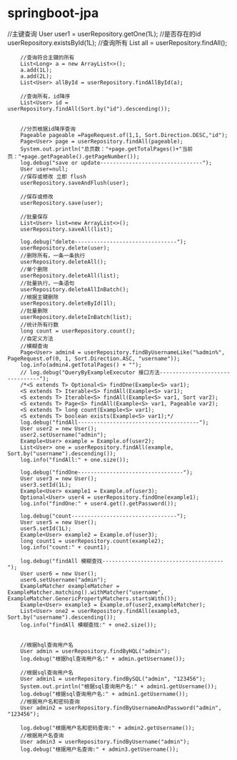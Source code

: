# springboot-jpa

//主键查询
        User user1 = userRepository.getOne(1L);
        //是否存在的id
        userRepository.existsById(1L);
        //查询所有
        List<User> all = userRepository.findAll();

        //查询符合主键的所有
        List<Long> a = new ArrayList<>();
        a.add(1L);
        a.add(2L);
        List<User> allById = userRepository.findAllById(a);

        //查询所有，id降序
        List<User> id = userRepository.findAll(Sort.by("id").descending());


        //分页根据id降序查询
        Pageable pageable =PageRequest.of(1,1, Sort.Direction.DESC,"id");
        Page<User> page = userRepository.findAll(pageable);
        System.out.println("总页数："+page.getTotalPages()+"当前页："+page.getPageable().getPageNumber());
        log.debug("save or update--------------------------------");
        User user=null;
        //保存或修改 立即 flush
        userRepository.saveAndFlush(user);

        //保存或修改
        userRepository.save(user);

        //批量保存
        List<User> list=new ArrayList<>();
        userRepository.saveAll(list);

        log.debug("delete--------------------------------");
        userRepository.delete(user);
        //删除所有，一条一条执行
        userRepository.deleteAll();
        //单个删除
        userRepository.deleteAll(list);
        //批量执行，一条语句
        userRepository.deleteAllInBatch();
        //根据主键删除
        userRepository.deleteById(1l);
        //批量删除
        userRepository.deleteInBatch(list);
        //统计所有行数
        long count = userRepository.count();
        //自定义方法
        //模糊查询
        Page<User> admin4 = userRepository.findByUsernameLike("%admin%", PageRequest.of(0, 1, Sort.Direction.ASC, "username"));
        log.info(admin4.getTotalPages() + "");
        // log.debug("QueryByExampleExecutor 接口方法--------------------------------");
        /*<S extends T> Optional<S> findOne(Example<S> var1);
        <S extends T> Iterable<S> findAll(Example<S> var1);
        <S extends T> Iterable<S> findAll(Example<S> var1, Sort var2);
        <S extends T> Page<S> findAll(Example<S> var1, Pageable var2);
        <S extends T> long count(Example<S> var1);
        <S extends T> boolean exists(Example<S> var1);*/
        log.debug("findAll--------------------------------------");
        User user2 = new User();
        user2.setUsername("admin");
        Example<User> example = Example.of(user2);
        List<User> one = userRepository.findAll(example, Sort.by("username").descending());
        log.info("findAll:" + one.size());

        log.debug("findOne---------------------------------");
        User user3 = new User();
        user3.setId(1L);
        Example<User> example1 = Example.of(user3);
        Optional<User> user4 = userRepository.findOne(example1);
        log.info("findOne:" + user4.get().getPassword());

        log.debug("count---------------------------------");
        User user5 = new User();
        user5.setId(1L);
        Example<User> example2 = Example.of(user3);
        long count1 = userRepository.count(example2);
        log.info("count:" + count1);

        log.debug("findAll 模糊查找--------------------------------------");
        User user6 = new User();
        user6.setUsername("admin");
        ExampleMatcher exampleMatcher = ExampleMatcher.matching().withMatcher("username", ExampleMatcher.GenericPropertyMatchers.startsWith());
        Example<User> example3 = Example.of(user2,exampleMatcher);
        List<User> one2 = userRepository.findAll(example3, Sort.by("username").descending());
        log.info("findAll 模糊查找:" + one2.size());


        //根据hql查询用户名
        User admin = userRepository.findByHQL("admin");
        log.debug("根据hql查询用户名:" + admin.getUsername());

        //根据sql查询用户名
        User admin1 = userRepository.findBySQL("admin", "123456");
        System.out.println("根据sql查询用户名:" + admin1.getUsername());
        log.debug("根据sql查询用户名:" + admin1.getUsername());
        //根据用户名和密码查询
        User admin2 = userRepository.findByUsernameAndPassword("admin", "123456");

        log.debug("根据用户名和密码查询:" + admin2.getUsername());
        //根据用户名查询
        User admin3 = userRepository.findByUsername("admin");
        log.debug("根据用户名查询:" + admin3.getUsername());
